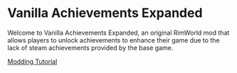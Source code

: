 # Vanilla Achievements Expanded

Welcome to Vanilla Achievements Expanded, an original RimWorld mod that allows players to unlock achievements to enhance their game due to the lack of steam achievements provided by the base game.

[Modding Tutorial](https://github.com/AndroidQuazar/VanillaAchievementsExpanded/wiki/Modding-Wiki)
